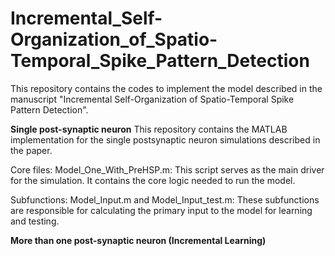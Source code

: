 # Incremental_Self-Organization_of_Spatio-Temporal_Spike_Pattern_Detection

This repository contains the codes to implement the model described in the manuscript "Incremental Self-Organization of Spatio-Temporal Spike Pattern Detection".

**Single post-synaptic neuron**
This repository contains the MATLAB implementation for the single postsynaptic neuron simulations described in the paper.

Core files:
Model_One_With_PreHSP.m: This script serves as the main driver for the simulation. It contains the core logic needed to run the model.

Subfunctions:
Model_Input.m and Model_Input_test.m: These subfunctions are responsible for calculating the primary input to the model for learning and testing.

**More than one post-synaptic neuron (Incremental Learning)**
